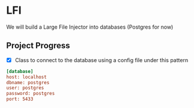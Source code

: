 # LFI
We will build a Large File Injector into databases (Postgres for now)

## Project Progress
- [x] Class to connect to the database using a config file under this pattern

```ini
[database]
host: localhost
dbname: postgres
user: postgres
password: postgres
port: 5433
```